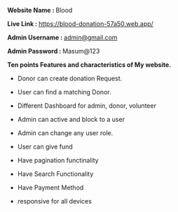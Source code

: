 <strong> Website Name : </strong> Blood

<strong> Live Link : </strong> https://blood-donation-57a50.web.app/

<strong> Admin Username : </strong> admin@gmail.com 

<strong> Admin Password :  </strong> Masum@123

 <strong> Ten points Features and characteristics of My website. </strong>

* Donor can create donation Request.


* User can find a matching Donor.


* Different Dashboard for admin, donor, volunteer


* Admin can active and block to a user


* Admin can change any user role.

* User can give fund

* Have pagination functinality

* Have Search Functionality

* Have Payment Method


* responsive for all devices



